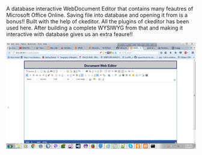 A database interactive WebDocument Editor that contains many feautres of Microsoft Office Online. Saving file into database and opening it from is a bonus!! Built with the help of ckeditor. All the plugins of ckeditor has been used here. After building a complete WYSIWYG from that and making it interactive with database gives us an extra feaure!!

![Screenshot](webdocument.jpg)
